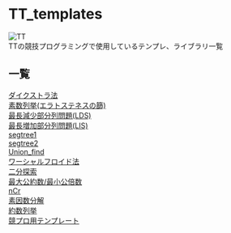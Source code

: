 # TT_templates
![TT](https://pbs.twimg.com/profile_images/1055118131192950784/8KCX8BRS_400x400.jpg)<br>
TTの競技プログラミングで使用しているテンプレ、ライブラリ一覧<br>

## 一覧
[ダイクストラ法](https://github.com/honehaniwa/TT_templates/blob/master/Dijkstra.cpp) <br>
[素数列挙(エラトステネスの篩)](https://github.com/honehaniwa/TT_templates/blob/master/Eratosthenes.cpp)<br>
[最長減少部分列問題(LDS)](https://github.com/honehaniwa/TT_templates/blob/master/LDS.cpp)<br>
[最長増加部分列問題(LIS)](https://github.com/honehaniwa/TT_templates/blob/master/LIS.cpp)<br>
[segtree1](https://github.com/honehaniwa/TT_templates/blob/master/SegTree1.cpp)<br>
[segtree2](https://github.com/honehaniwa/TT_templates/blob/master/SegTree2.cpp)<br>
[Union_find](https://github.com/honehaniwa/TT_templates/blob/master/UnionFind.cpp)<br>
[ワーシャルフロイド法](https://github.com/honehaniwa/TT_templates/blob/master/WarshalFroid.cpp)<br>
[二分探索](https://github.com/honehaniwa/TT_templates/blob/master/binary_search.cpp)<br>
[最大公約数/最小公倍数](https://github.com/honehaniwa/TT_templates/blob/master/gcd_lcm.cpp)<br>
[nCr](https://github.com/honehaniwa/TT_templates/blob/master/nCr.cpp)<br>
[素因数分解](https://github.com/honehaniwa/TT_templates/blob/master/soinnsuubunkai.cpp)<br>
[約数列挙](https://github.com/honehaniwa/TT_templates/blob/master/yakusuu.cpp)<br>
[競プロ用テンプレート](https://github.com/honehaniwa/TT_templates/blob/master/template.cpp)<br>
